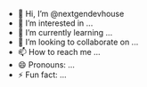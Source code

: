 - 👋 Hi, I’m @nextgendevhouse
- 👀 I’m interested in ...
- 🌱 I’m currently learning ...
- 💞️ I’m looking to collaborate on ...
- 📫 How to reach me ...
- 😄 Pronouns: ...
- ⚡ Fun fact: ...

<!---
nextgendevhouse/nextgendevhouse is a ✨ special ✨ repository because its `README.md` (this file) appears on your GitHub profile.
You can click the Preview link to take a look at your changes.
--->
